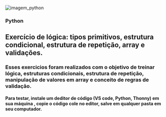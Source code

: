 


![imagem_python](https://github.com/LucieneRodrigues/Cifra_de_Cesar2/assets/105310968/86c351a0-e133-4f8d-bf73-f40caf99598b)

### Python

## Exercício de lógica: tipos primitivos, estrutura condicional, estrutura de repetição, array e validações.

### Esses exercicios foram realizados  com o objetivo de treinar lógica, estruturas condicionais, estrutura de repetição, manipulação de valores em array e conceito de regras de validação.

#### Para testar, instale um deditor de código (VS code, Python, Thonny) em sua máquina , copie o código cole no editor, salve em qualquer pasta em seu computador.
